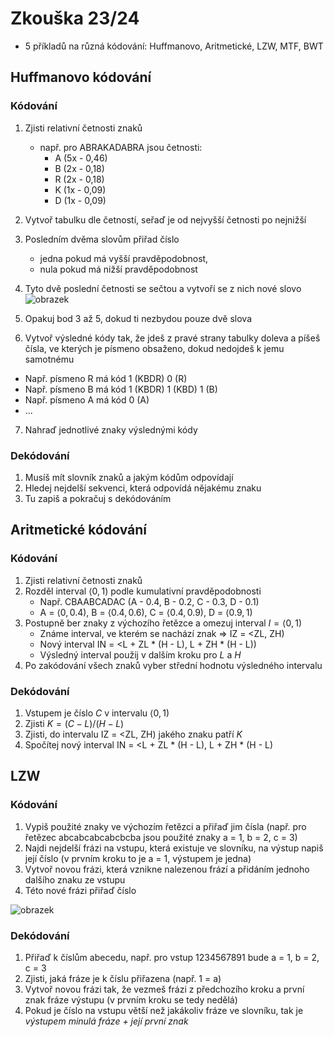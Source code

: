 # Zkouška 23/24

- 5 příkladů na různá kódování: Huffmanovo, Aritmetické, LZW, MTF, BWT

## Huffmanovo kódování
### Kódování
1. Zjisti relativní četnosti znaků
   - např. pro ABRAKADABRA jsou četnosti:
     - A (5x - 0,46)
     - B (2x - 0,18)
     - R (2x - 0,18)
     - K (1x - 0,09)
     - D (1x - 0,09)
2. Vytvoř tabulku dle četností, seřaď je od nejvyšší četnosti po nejnižší
3. Posledním dvěma slovům přiřad číslo
    - jedna pokud má vyšší pravděpodobnost,
    - nula pokud má nižší pravděpodobnost
    
4. Tyto dvě poslední četnosti se sečtou a vytvoří se z nich nové slovo
![obrazek](https://github.com/Bahamut731lp/MT/assets/27443880/c05dd349-35f8-4e1c-8120-1a4e2cc71b12)

5. Opakuj bod 3 až 5, dokud ti nezbydou pouze dvě slova
6. Vytvoř výsledné kódy tak, že jdeš z pravé strany tabulky doleva a píšeš čísla, ve kterých je písmeno obsaženo, dokud nedojdeš k jemu samotnému
  - Např. písmeno R má kód 1 (KBDR) 0 (R)
  - Např. písmeno B má kód 1 (KBDR) 1 (KBD) 1 (B)
  - Např. písmeno A má kód 0 (A)
  - ...

7. Nahraď jednotlivé znaky výslednými kódy

### Dekódování
1. Musíš mít slovník znaků a jakým kódům odpovídají
2. Hledej nejdelší sekvenci, která odpovídá nějakému znaku
3. Tu zapiš a pokračuj s dekódováním

## Aritmetické kódování
### Kódování
1. Zjisti relativní četnosti znaků
2. Rozděl interval $\left<0,1\right)$ podle kumulativní pravděpodobnosti
   - Např. CBAABCADAC (A - 0.4, B - 0.2, C - 0.3, D - 0.1)
   - A = $\left<0, 0.4\right)$, B = $\left<0.4, 0.6\right)$, C = $\left<0.4, 0.9\right)$, D = $\left<0.9, 1\right)$
3. Postupně ber znaky z výchozího řetězce a omezuj interval $I = \left<0, 1\right)$
   - Známe interval, ve kterém se nachází znak => IZ = <ZL, ZH)
   - Nový interval IN = <L + ZL * (H - L), L + ZH * (H - L))
   - Výsledný interval použij v dalším kroku pro $L$ a $H$
5. Po zakódování všech znaků vyber střední hodnotu výsledného intervalu

### Dekódování
1. Vstupem je číslo $C$ v intervalu $\left<0, 1\right)$
2. Zjisti $K = (C - L) / (H - L)$
3. Zjisti, do intervalu IZ = <ZL, ZH) jakého znaku patří $K$
4. Spočítej nový interval IN = <L + ZL * (H - L), L + ZH * (H - L)

## LZW
### Kódování
1. Vypiš použité znaky ve výchozím řetězci a přiřaď jim čísla (např. pro řetězec abcabcabcabcbcba jsou použité znaky a = 1, b = 2, c = 3)
2. Najdi nejdelší frázi na vstupu, která existuje ve slovníku, na výstup napiš její číslo (v prvním kroku to je a = 1, výstupem je jedna)
3. Vytvoř novou frázi, která vznikne nalezenou frází a přidáním jednoho dalšího znaku ze vstupu
4. Této nové frázi přiřaď číslo

![obrazek](https://github.com/Bahamut731lp/MT/assets/27443880/b5d66417-ae57-4190-9282-db2dfd1009ed)

### Dekódování
1. Přiřaď k číslům abecedu, např. pro vstup 1234567891 bude a = 1, b = 2, c = 3
2. Zjisti, jaká fráze je k číslu přiřazena (např. 1 = a)
3. Vytvoř novou frázi tak, že vezmeš frázi z předchozího kroku a první znak fráze výstupu (v prvním kroku se tedy nedělá)
4. Pokud je číslo na vstupu větší než jakákoliv fráze ve slovníku, tak je *výstupem minulá fráze + její první znak*

